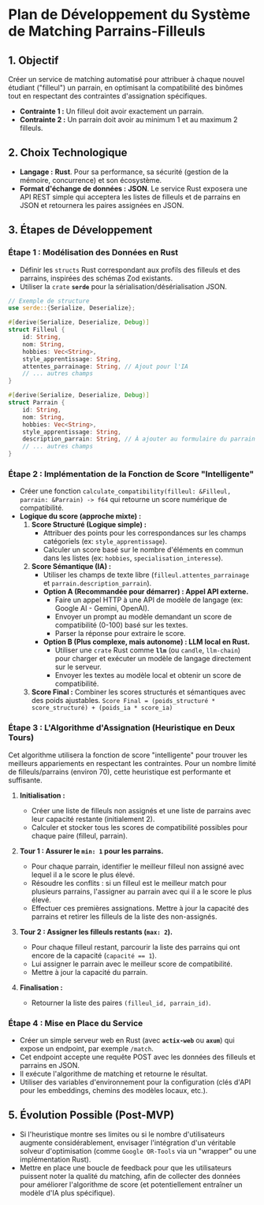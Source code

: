 # Plan de Développement du Système de Matching Parrains-Filleuls

## 1. Objectif

Créer un service de matching automatisé pour attribuer à chaque nouvel étudiant ("filleul") un parrain, en optimisant la compatibilité des binômes tout en respectant des contraintes d'assignation spécifiques.

- **Contrainte 1 :** Un filleul doit avoir exactement un parrain.
- **Contrainte 2 :** Un parrain doit avoir au minimum 1 et au maximum 2 filleuls.

## 2. Choix Technologique

- **Langage :** **Rust**. Pour sa performance, sa sécurité (gestion de la mémoire, concurrence) et son écosystème.
- **Format d'échange de données :** **JSON**. Le service Rust exposera une API REST simple qui acceptera les listes de filleuls et de parrains en JSON et retournera les paires assignées en JSON.

## 3. Étapes de Développement

### Étape 1 : Modélisation des Données en Rust

- Définir les `structs` Rust correspondant aux profils des filleuls et des parrains, inspirées des schémas Zod existants.
- Utiliser la `crate` **`serde`** pour la sérialisation/désérialisation JSON.

```rust
// Exemple de structure
use serde::{Serialize, Deserialize};

#[derive(Serialize, Deserialize, Debug)]
struct Filleul {
    id: String,
    nom: String,
    hobbies: Vec<String>,
    style_apprentissage: String,
    attentes_parrainage: String, // Ajout pour l'IA
    // ... autres champs
}

#[derive(Serialize, Deserialize, Debug)]
struct Parrain {
    id: String,
    nom: String,
    hobbies: Vec<String>,
    style_apprentissage: String,
    description_parrain: String, // À ajouter au formulaire du parrain pour l'IA
    // ... autres champs
}
```

### Étape 2 : Implémentation de la Fonction de Score "Intelligente"

- Créer une fonction `calculate_compatibility(filleul: &Filleul, parrain: &Parrain) -> f64` qui retourne un score numérique de compatibilité.
- **Logique du score (approche mixte) :**
    1.  **Score Structuré (Logique simple) :**
        - Attribuer des points pour les correspondances sur les champs catégoriels (ex: `style_apprentissage`).
        - Calculer un score basé sur le nombre d'éléments en commun dans les listes (ex: `hobbies`, `specialisation_interesse`).
    2.  **Score Sémantique (IA) :**
        - Utiliser les champs de texte libre (`filleul.attentes_parrainage` et `parrain.description_parrain`).
        - **Option A (Recommandée pour démarrer) : Appel API externe.**
            - Faire un appel HTTP à une API de modèle de langage (ex: Google AI - Gemini, OpenAI).
            - Envoyer un prompt au modèle demandant un score de compatibilité (0-100) basé sur les textes.
            - Parser la réponse pour extraire le score.
        - **Option B (Plus complexe, mais autonome) : LLM local en Rust.**
            - Utiliser une `crate` Rust comme **`llm`** (ou `candle`, `llm-chain`) pour charger et exécuter un modèle de langage directement sur le serveur.
            - Envoyer les textes au modèle local et obtenir un score de compatibilité.
    3.  **Score Final :** Combiner les scores structurés et sémantiques avec des poids ajustables.
        `Score Final = (poids_structuré * score_structuré) + (poids_ia * score_ia)`

### Étape 3 : L'Algorithme d'Assignation (Heuristique en Deux Tours)

Cet algorithme utilisera la fonction de score "intelligente" pour trouver les meilleurs appariements en respectant les contraintes. Pour un nombre limité de filleuls/parrains (environ 70), cette heuristique est performante et suffisante.

1.  **Initialisation :**
    - Créer une liste de filleuls non assignés et une liste de parrains avec leur capacité restante (initialement 2).
    - Calculer et stocker tous les scores de compatibilité possibles pour chaque paire (filleul, parrain).

2.  **Tour 1 : Assurer le `min: 1` pour les parrains.**
    - Pour chaque parrain, identifier le meilleur filleul non assigné avec lequel il a le score le plus élevé.
    - Résoudre les conflits : si un filleul est le meilleur match pour plusieurs parrains, l'assigner au parrain avec qui il a le score le plus élevé.
    - Effectuer ces premières assignations. Mettre à jour la capacité des parrains et retirer les filleuls de la liste des non-assignés.

3.  **Tour 2 : Assigner les filleuls restants (`max: 2`).**
    - Pour chaque filleul restant, parcourir la liste des parrains qui ont encore de la capacité (`capacité == 1`).
    - Lui assigner le parrain avec le meilleur score de compatibilité.
    - Mettre à jour la capacité du parrain.

4.  **Finalisation :**
    - Retourner la liste des paires `(filleul_id, parrain_id)`.

### Étape 4 : Mise en Place du Service

- Créer un simple serveur web en Rust (avec **`actix-web`** ou **`axum`**) qui expose un endpoint, par exemple `/match`.
- Cet endpoint accepte une requête POST avec les données des filleuls et parrains en JSON.
- Il exécute l'algorithme de matching et retourne le résultat.
- Utiliser des variables d'environnement pour la configuration (clés d'API pour les embeddings, chemins des modèles locaux, etc.).

## 5. Évolution Possible (Post-MVP)

- Si l'heuristique montre ses limites ou si le nombre d'utilisateurs augmente considérablement, envisager l'intégration d'un véritable solveur d'optimisation (comme `Google OR-Tools` via un "wrapper" ou une implémentation Rust).
- Mettre en place une boucle de feedback pour que les utilisateurs puissent noter la qualité du matching, afin de collecter des données pour améliorer l'algorithme de score (et potentiellement entraîner un modèle d'IA plus spécifique).